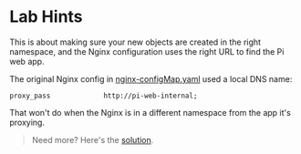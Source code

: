 # Lab Hints

This is about making sure your new objects are created in the right namespace, and the Nginx configuration uses the right URL to find the Pi web app.

The original Nginx config in [nginx-configMap.yaml](../persistentvolumes/specs/pi/nginx-configMap.yaml) used a local DNS name: 

```
proxy_pass             http://pi-web-internal;
```

That won't do when the Nginx is in a different namespace from the app it's proxying.

> Need more? Here's the [solution](solution.md).